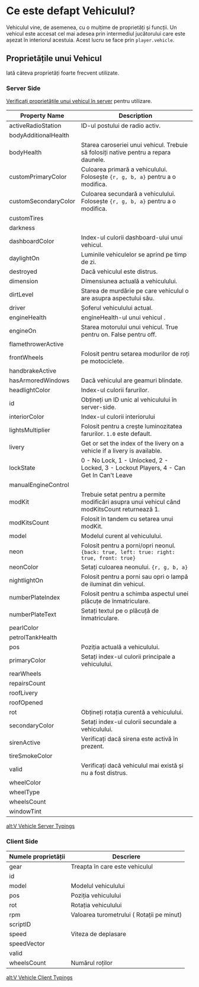 # Ce este defapt Vehiculul?

Vehiculul vine, de asemenea, cu o mulțime de proprietăți și funcții. Un vehicul este accesat cel mai adesea prin intermediul jucătorului care este așezat în interiorul acestuia. Acest lucru se face prin `player.vehicle`.

## Proprietățile unui Vehicul

Iată câteva proprietăți foarte frecvent utilizate.

### Server Side

[Verificați proprietățile unui vehicul în server](./1_server_props) pentru utilizare.

| Property Name        | Description                                                                                   |
| -------------------- | --------------------------------------------------------------------------------------------- |
| activeRadioStation   | ID-ul postului de radio activ.                                                                |
| bodyAdditionalHealth |                                                                                               |
| bodyHealth           | Starea caroseriei unui vehicul. Trebuie să folosiți native pentru a repara daunele.           |
| customPrimaryColor   | Culoarea primară a vehiculului. Folosește `{r, g, b, a}` pentru a o modifica.                 |
| customSecondaryColor | Culoarea secundară a vehiculului. Folosește `{r, g, b, a}` pentru a o modifica.               |
| customTires          |                                                                                               |
| darkness             |                                                                                               |
| dashboardColor       | Index-ul culorii dashboard-ului unui vehicul.                                                 |
| daylightOn           | Luminile vehiculelor se aprind pe timp de zi.                                                 |
| destroyed            | Dacă vehiculul este distrus.                                                                  |
| dimension            | Dimensiunea actuală a vehiculului.                                                            |
| dirtLevel            | Starea de murdărie pe care vehiculul o are asupra aspectului său.                             |
| driver               | Șoferul vehiculului actual.                                                                   |
| engineHealth         | engineHealth-ul unui vehicul .                                                                |
| engineOn             | Starea motorului unui vehicul. True pentru on. False pentru off.                              |
| flamethrowerActive   |                                                                                               |
| frontWheels          | Folosit pentru setarea modurilor de roți pe motociclete.                                      |
| handbrakeActive      |                                                                                               |
| hasArmoredWindows    | Dacă vehiculul are geamuri blindate.                                                          |
| headlightColor       | Index-ul culorii farurilor.                                                                   |
| id                   | Obțineți un ID unic al vehiculului în server-side.                                            |
| interiorColor        | Index-ul culorii interiorului                                                                 |
| lightsMultiplier     | Folosit pentru a crește luminozitatea farurilor. `1.0` este default.                          |
| livery               | Get or set the index of the livery on a vehicle if a livery is available.                     |
| lockState            | 0 - No Lock, 1 - Unlocked, 2 - Locked, 3 - Lockout Players, 4 - Can Get In Can't Leave        |
| manualEngineControl  |                                                                                               |
| modKit               | Trebuie setat pentru a permite modificări asupra unui vehicul când modKitsCount returnează 1. |
| modKitsCount         | Folosit în tandem cu setarea unui modKit.                                                     |
| model                | Modelul curent al vehiculului.                                                                |
| neon                 | Folosit pentru a porni/opri neonul. `{back: true, left: true: right: true, front: true}`      |
| neonColor            | Setați culoarea neonului. `{r, g, b, a}`                                                      |
| nightlightOn         | Folosit pentru a porni sau opri o lampă de iluminat din vehicul.                              |
| numberPlateIndex     | Folosit pentru a schimba aspectul unei plăcuțe de înmatriculare.                              |
| numberPlateText      | Setați textul pe o plăcuță de înmatriculare.                                                  |
| pearlColor           |                                                                                               |
| petrolTankHealth     |                                                                                               |
| pos                  | Poziția actuală a vehiculului.                                                                |
| primaryColor         | Setați index-ul culorii principale a vehiculului.                                             |
| rearWheels           |                                                                                               |
| repairsCount         |                                                                                               |
| roofLivery           |                                                                                               |
| roofOpened           |                                                                                               |
| rot                  | Obțineți rotația curentă a vehiculului.                                                       |
| secondaryColor       | Setați index-ul culorii secundale a vehiculului.                                              |
| sirenActive          | Verificați dacă sirena este activă în prezent.                                                |
| tireSmokeColor       |                                                                                               |
| valid                | Verificați dacă vehiculul mai există și nu a fost distrus.                                    |
| wheelColor           |                                                                                               |
| wheelType            |                                                                                               |
| wheelsCount          |                                                                                               |
| windowTint           |                                                                                               |

[alt:V Vehicle Server Typings](https://altmp.github.io/altv-typings/classes/_alt_server_.vehicle.html)

### Client Side

| Numele proprietății | Descriere                                   |
| ------------------- | ------------------------------------------- |
| gear                | Treapta în care este vehiculul              |
| id                  |                                             |
| model               | Modelul vehiculului                         |
| pos                 | Poziția vehiculului                         |
| rot                 | Rotația vehiculului                         |
| rpm                 | Valoarea turometrului ( Rotații pe minut)   |
| scriptID            |                                             |
| speed               | Viteza de deplasare                         |
| speedVector         |                                             |
| valid               |                                             |
| wheelsCount         | Numărul roților                             |

[alt:V Vehicle Client Typings](https://altmp.github.io/altv-typings/classes/_alt_client_.vehicle.html)

